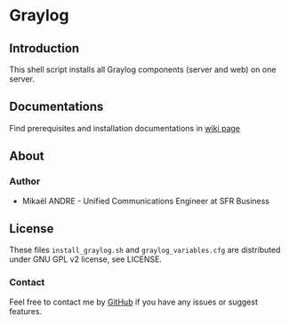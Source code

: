 # Graylog #

## Introduction ##
This shell script installs all Graylog components (server and web) on one server.
## Documentations ##
Find prerequisites and installation documentations in [wiki page](https://github.com/mikael-andre/Graylog/wiki/Wiki)
## About ##
### Author ###
* Mikaël ANDRE - Unified Communications Engineer at SFR Business
## License ##
These files `install_graylog.sh` and `graylog_variables.cfg` are distributed under GNU GPL v2 license, see LICENSE.
### Contact ###
Feel free to contact me by [GitHub](https://github.com/mikael-andre/Graylog/issues) if you have any issues or suggest features.
